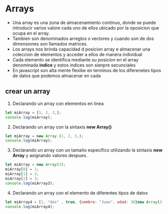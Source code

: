 # Arrays 

- Una array es una zona de almacenamiento continuo, donde se puede introducir varios valore cada uno de ellos ubicado por la oposicion que ocupa en el array.
- Tambien son denominados arreglos o vectores y cuando son de dos dimensiones son llamados matrices. 
- Los arrays nos brinda capacidad d posicion array e almacenar una coleccion de elementos y acceder a ellos de manera individual
- Cada elemento se identifica mediante su posicion en el array denominada **indice** y estos indices son sienpre secunciales 
- En javascript son alta mente flexibe en terminos de los diferenetes tipos de datos que podemos almacenar en cada 

## crear un array 

1. Declarando  un array con elementos en linea 

```javascript
let miArray = [1, 2, 3,];
console.log(miArray);
```

2. Declarando un array con la sintaxis **new Array()**

```javascript
let miArray = new Array (1, 2, 3,);
console.log(miArray);
```

3. Declarando un array con un tamaño especifico utilizando la sintaxis **new Array** y asignando valores despues.

```javascript
let miArray = new Array(3);
miArray[0] = 1;
miArray[1] = 2;
miArray[2] = 3; 
console.log(miArray3);
```

4. Declarando un array con el elemento de diferentes tipos de datos

```javascript
let miArray4 = [1, "dos" , true, {nombre: "Juan", edad: 30}new Array(3)];
console.log(miArray4);
```
